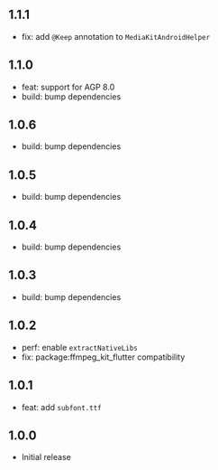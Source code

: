 ## 1.1.1

- fix: add `@Keep` annotation to `MediaKitAndroidHelper`

## 1.1.0

- feat: support for AGP 8.0
- build: bump dependencies

## 1.0.6

- build: bump dependencies

## 1.0.5

- build: bump dependencies

## 1.0.4

- build: bump dependencies

## 1.0.3

- build: bump dependencies

## 1.0.2

- perf: enable `extractNativeLibs`
- fix: package:ffmpeg_kit_flutter compatibility

## 1.0.1

- feat: add `subfont.ttf`

## 1.0.0

- Initial release
